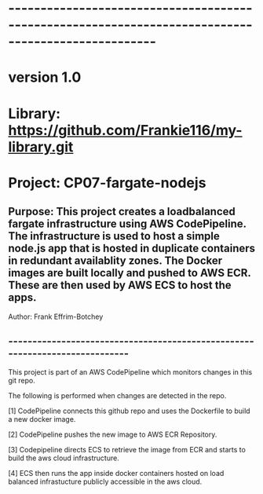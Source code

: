 # ---------------------------------------------------------------------------------------------------
# version  1.0
# Library: https://github.com/Frankie116/my-library.git
# Project: CP07-fargate-nodejs
## Purpose: This project creates a loadbalanced fargate infrastructure using AWS CodePipeline.  The infrastructure is used to host a simple node.js app that is hosted in duplicate containers in redundant availablity zones. The Docker images are built locally and pushed to AWS ECR.  These are then used by AWS ECS to host the apps.
   Author:  Frank Effrim-Botchey
## ----------------------------------------------------------------------------

This project is part of an AWS CodePipeline which monitors changes in this git repo.

The following is performed when changes are detected in the repo.

  [1] CodePipeline connects this github repo and uses the Dockerfile to build a new docker image.
  
  [2] CodePipeline pushes the new image to AWS ECR Repository.
  
  [3] Codepipeline directs ECS to retrieve the image from ECR and starts to build the aws cloud infrastructure.
  
  [4] ECS then runs the app inside docker containers hosted on load balanced infrastucture publicly accessible in the aws cloud.
